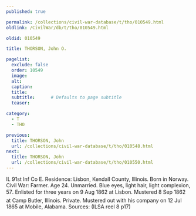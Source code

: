 ```yaml
---
published: true

permalink: /collections/civil-war-database/t/tho/010549.html
oldlink: /CivilWar/db/t/tho/010549.html

oldid: 010549

title: THORSON, John O.

pagelist:
  exclude: false
  order: 10549
  image: 
  alt:
  caption:
  title:
  subtitle:      # Defaults to page subtitle
  teaser:

category: 
  - T 
  - THO

previous:
  title: THORSON, John
  url: /collections/civil-war-database/t/tho/010548.html  
next:
  title: THORSON, John
  url: /collections/civil-war-database/t/tho/010550.html   
---
```

IL 91st Inf Co E. Residence: Lisbon, Kendall County, Illinois. Born in Norway. Civil War: Farmer. Age 24. Unmarried. Blue eyes, light hair, light complexion, 5&#146;7&#148;. Enlisted for three years on 9 Aug 1862 at Lisbon. Mustered 8 Sep 1862 at Camp Butler, Illinois. Private. Mustered out with his company on 12 Jul 1865 at Mobile, Alabama. Sources: (ILSA reel 8 p17)